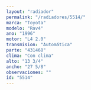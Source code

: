 ```yaml
---
layout: "radiador"
permalink: "/radiadores/5514/"
marca: "Toyota"
modelo: "Rav4"
ano: "1996"
motor: "L4 2.0"
transmision: "Automática"
parte: "431468"
clima: "Con clima"
alto: "13 3/4"
ancho: "27 5/8"
observaciones: ""
id: "5514"
---
```


